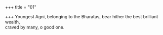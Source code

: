 +++
title = "01"

+++
Youngest Agni, belonging to the Bharatas, bear hither the best brilliant  wealth,  
craved by many, o good one.  
